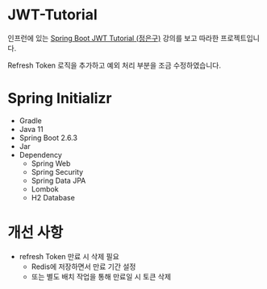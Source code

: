 # JWT-Tutorial

인프런에 있는 [Spring Boot JWT Tutorial (정은구)](https://www.inflearn.com/course/%EC%8A%A4%ED%94%84%EB%A7%81%EB%B6%80%ED%8A%B8-jwt/dashboard) 강의를 보고 따라한 프로젝트입니다.

Refresh Token 로직을 추가하고 예외 처리 부분을 조금 수정하였습니다.

# Spring Initializr

- Gradle 
- Java 11 
- Spring Boot 2.6.3
- Jar 
- Dependency
  - Spring Web
  - Spring Security
  - Spring Data JPA
  - Lombok
  - H2 Database

# 개선 사항

- refresh Token 만료 시 삭제 필요
  - Redis에 저장하면서 만료 기간 설정 
  - 또는 별도 배치 작업을 통해 만료일 시 토큰 삭제